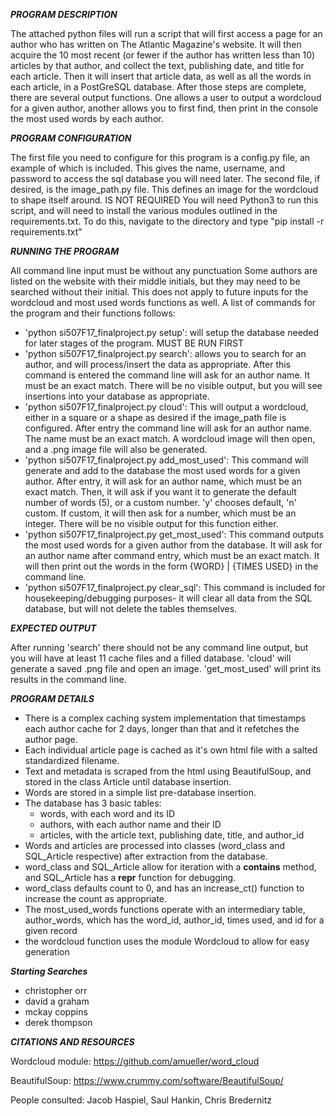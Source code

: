 ***PROGRAM DESCRIPTION***

The attached python files will run a script that will first access a page for an author who has written on The Atlantic Magazine's website.
It will then acquire the 10 most recent (or fewer if the author has written less than 10) articles by that author, and collect the text, publishing date, and title for each article.
Then it will insert that article data, as well as all the words in each article, in a PostGreSQL database.
After those steps are complete, there are several output functions. One allows a user to output a wordcloud for a given author, another allows you to first find, then print in the console the most used words by each author.

***PROGRAM CONFIGURATION***

The first file you need to configure for this program is a config.py file, an example of which is included. This gives the name, username, and password to access the sql database you will need later.
The second file, if desired, is the image_path.py file. This defines an image for the wordcloud to shape itself around. IS NOT REQUIRED
You will need Python3 to run this script, and will need to install the various modules outlined in the requirements.txt. To do this, navigate to the directory and type "pip install -r requirements.txt"

***RUNNING THE PROGRAM***

All command line input must be without any punctuation
Some authors are listed on the website with their middle initials, but they may need to be searched without their initial. This does not apply to future inputs for the wordcloud and most used words functions as well.
A list of commands for the program and their functions follows:
* 'python si507F17_finalproject.py setup': will setup the database needed for later stages of the program. MUST BE RUN FIRST
* 'python si507F17_finalproject.py search': allows you to search for an author, and will process/insert the data as appropriate. After this command is entered the command line will ask for an author name. It must be an exact match. There will be no visible output, but you will see insertions into your database as appropriate.
* 'python si507F17_finalproject.py cloud': This will output a wordcloud, either in a square or a shape as desired if the image_path file is configured. After entry the command line will ask for an author name. The name must be an exact match. A wordcloud image will then open, and a .png image file will also be generated.
* 'python si507F17_finalproject.py add_most_used': This command will generate and add to the database the most used words for a given author. After entry, it will ask for an author name, which must be an exact match. Then, it will ask if you want it to generate the default number of words (5), or a custom number. 'y' chooses default, 'n' custom. If custom, it will then ask for a number, which must be an integer. There will be no visible output for this function either.
* 'python si507F17_finalproject.py get_most_used': This command outputs the most used words for a given author from the database. It will ask for an author name after command entry, which must be an exact match. It will then print out the words in the form {WORD} | {TIMES USED} in the command line.
* 'python si507F17_finalproject.py clear_sql': This command is included for housekeeping/debugging purposes- it will clear all data from the SQL database, but will not delete the tables themselves.

***EXPECTED OUTPUT***

After running 'search' there should not be any command line output, but you will have at least 11 cache files and a filled database. 'cloud' will generate a saved .png file and open an image. 'get_most_used' will print its results in the command line.

***PROGRAM DETAILS***

* There is a complex caching system implementation that timestamps each author cache for 2 days, longer than that and it refetches the author page.
* Each individual article page is cached as it's own html file with a salted standardized filename.
* Text and metadata is scraped from the html using BeautifulSoup, and stored in the class Article until database insertion.
* Words are stored in a simple list pre-database insertion.
* The database has 3 basic tables:
  * words, with each word and its ID
  * authors, with each author name and their ID
  * articles, with the article text, publishing date, title, and author_id
* Words and articles are processed into classes (word_class and SQL_Article respective) after extraction from the database.
* word_class and SQL_Article allow for iteration with a __contains__ method, and SQL_Article has a __repr__ function for debugging.
* word_class defaults count to 0, and has an increase_ct() function to increase the count as appropriate.
* The most_used_words functions operate with an intermediary table, author_words, which has the word_id, author_id, times used, and id for a given record
* the wordcloud function uses the module Wordcloud to allow for easy generation

***Starting Searches***
* christopher orr
* david a graham
* mckay coppins
* derek thompson


***CITATIONS AND RESOURCES***

Wordcloud module: https://github.com/amueller/word_cloud

BeautifulSoup: https://www.crummy.com/software/BeautifulSoup/

People consulted: Jacob Haspiel, Saul Hankin, Chris Bredernitz
